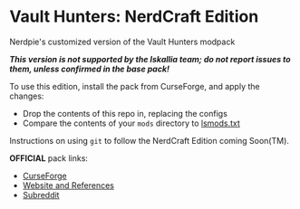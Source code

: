 # Vault Hunters: NerdCraft Edition
Nerdpie's customized version of the Vault Hunters modpack

___This version is not supported by the Iskallia team; do not report issues to them, unless confirmed in the base pack!___

To use this edition, install the pack from CurseForge, and apply the changes:
* Drop the contents of this repo in, replacing the configs
* Compare the contents of your `mods` directory to [lsmods.txt](lsmods.txt)

Instructions on using `git` to follow the NerdCraft Edition coming Soon(TM).



__OFFICIAL__ pack links:
* [CurseForge](https://www.curseforge.com/minecraft/modpacks/vault-hunters-official-modpack)
* [Website and References](https://vaulthunters.gg/)
* [Subreddit](https://www.reddit.com/r/VaultHuntersMinecraft/)
